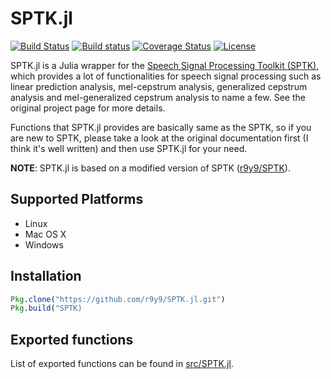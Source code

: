 # SPTK.jl

[![Build Status](https://travis-ci.org/r9y9/SPTK.jl.svg?branch=master)](https://travis-ci.org/r9y9/SPTK.jl)
[![Build status](https://ci.appveyor.com/api/projects/status/a1byruqq7l19puu3/branch/master?svg=true)](https://ci.appveyor.com/project/r9y9/sptk-jl/branch/master)
[![Coverage Status](https://coveralls.io/repos/r9y9/SPTK.jl/badge.svg)](https://coveralls.io/r/r9y9/SPTK.jl)
[![License](http://img.shields.io/badge/license-MIT-brightgreen.svg?style=flat)](LICENSE.md)

SPTK.jl is a Julia wrapper for the [Speech Signal Processing Toolkit (SPTK)](http://sp-tk.sourceforge.net/), which provides a lot of functionalities for speech signal processing such as linear prediction analysis, mel-cepstrum analysis, generalized cepstrum analysis and mel-generalized cepstrum analysis to name a few. See the original project page for more details.

Functions that SPTK.jl provides are basically same as the SPTK, so if you are new to SPTK, please take a look at the original documentation first (I think it's well written) and then use SPTK.jl for your need.

**NOTE**: SPTK.jl is based on a modified version of SPTK ([r9y9/SPTK](https://github.com/r9y9/SPTK)).

## Supported Platforms

- Linux
- Mac OS X
- Windows

## Installation

```julia
Pkg.clone("https://github.com/r9y9/SPTK.jl.git")
Pkg.build("SPTK)
```

## Exported functions

List of exported functions can be found in [src/SPTK.jl](src/SPTK.jl).
